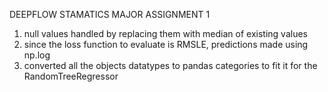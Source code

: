 DEEPFLOW STAMATICS MAJOR ASSIGNMENT 1

1) null values handled by replacing them with median of existing values
2) since the loss function to evaluate is RMSLE, predictions made using np.log
3) converted all the objects datatypes to pandas categories to fit it for the RandomTreeRegressor
